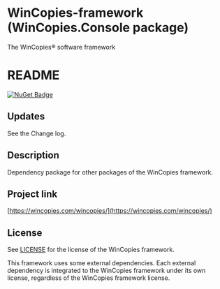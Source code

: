 ﻿WinCopies-framework (WinCopies.Console package)
===========================================

The WinCopies® software framework

README
======

[![NuGet Badge](https://buildstats.info/nuget/WinCopies.Console)](https://www.nuget.org/packages/WinCopies.Console/)

Updates
-------

See the Change log.

Description
-----------

Dependency package for other packages of the WinCopies framework.

Project link
------------

[https://wincopies.com/wincopies/](https://wincopies.com/wincopies/)

License
-------

See [LICENSE](https://github.com/pierresprim/WinCopies-framework/blob/master/LICENSE) for the license of the WinCopies framework.

This framework uses some external dependencies. Each external dependency is integrated to the WinCopies framework under its own license, regardless of the WinCopies framework license.
